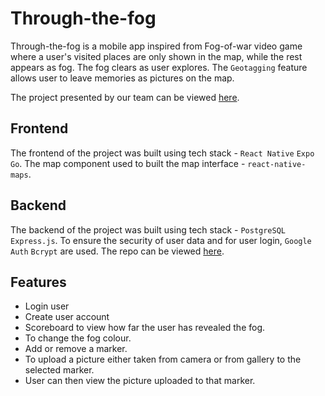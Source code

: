 # Through-the-fog

Through-the-fog is a mobile app inspired from Fog-of-war video game where a user's visited places are only shown in the map, while the rest appears as fog. 
The fog clears as user explores. 
The `Geotagging` feature allows user to leave memories as pictures on the map.

The project presented by our team can be viewed [here](https://www.youtube.com/watch?v=sg1wGbxI0PI).

## Frontend

The frontend of the project was built using tech stack - `React Native` `Expo Go`.
The map component used to built the map interface - `react-native-maps`.

## Backend

The backend of the project was built using tech stack - `PostgreSQL` `Express.js`.
To ensure the security of user data and for user login, `Google Auth` `Bcrypt` are used.
The repo can be viewed [here](https://github.com/leahbanks/BE-through-the-fog).

## Features

* Login user
* Create user account
* Scoreboard to view how far the user has revealed the fog.
* To change the fog colour.
* Add or remove a marker.
* To upload a picture either taken from camera or from gallery to the selected marker.
* User can then view the picture uploaded to that marker.

